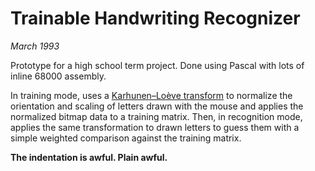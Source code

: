 # Trainable Handwriting Recognizer

_March 1993_

Prototype for a high school term project. Done using Pascal with lots of inline 68000 assembly.

In training mode, uses a [Karhunen–Loève transform](http://en.wikipedia.org/wiki/Karhunen%E2%80%93Lo%C3%A8ve_theorem) to normalize the orientation and scaling of letters drawn with the mouse and applies the normalized bitmap data to a training matrix. Then, in recognition mode, applies the same transformation to drawn letters to guess them with a simple weighted comparison against the training matrix.

**The indentation is awful. Plain awful.**
